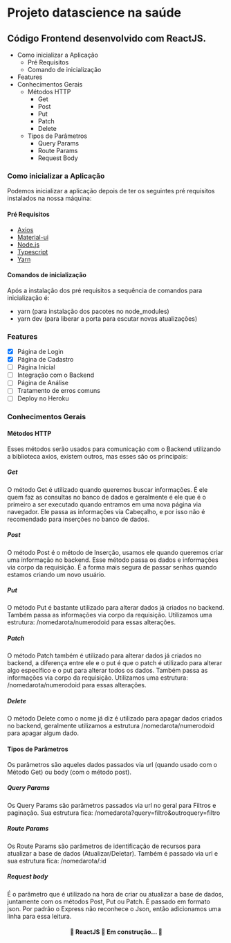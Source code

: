 # Projeto datascience na saúde
## Código Frontend desenvolvido com ReactJS.
* Como inicializar a Aplicação
  * Pré Requisitos
  * Comando de inicialização
* Features
* Conhecimentos Gerais
  * Métodos HTTP
      * Get
      * Post
      * Put
      * Patch
      * Delete
  * Tipos de Parâmetros
      * Query Params
      * Route Params
      * Request Body
  
### Como inicializar a Aplicação
Podemos inicializar a aplicação depois de ter os seguintes pré requisitos instalados na nossa máquina:
#### Pré Requisitos
- [Axios](https://blog.rocketseat.com.br/axios-um-cliente-http-full-stack/)
- [Material-ui](https://https://material-ui.com/pt/getting-started/usage/)
- [Node.js](https://nodejs.org/en/)
- [Typescript](https://www.typescriptlang.org/)
- [Yarn](https://classic.yarnpkg.com/en/docs/install#windows-stable)
#### Comandos de inicialização
Após a instalação dos pré requisitos a sequência de comandos para inicialização é:
* yarn (para instalação dos pacotes no node_modules)
* yarn dev (para liberar a porta para escutar novas atualizações)
### Features
- [x] Página de Login
- [x] Página de Cadastro
- [ ] Página Inicial
- [ ] Integração com o Backend
- [ ] Página de Análise
- [ ] Tratamento de erros comuns
- [ ] Deploy no Heroku
### Conhecimentos Gerais
#### Métodos HTTP
  Esses métodos serão usados para comunicação com o Backend utilizando a biblioteca axios, existem outros, mas esses são os principais:
  ##### Get
  O método Get é utilizado quando queremos buscar informações. É ele quem faz as consultas no banco de dados e geralmente é ele que é o primeiro a ser executado quando entramos em uma nova página via navegador. Ele passa as informações via Cabeçalho, e por isso não é recomendado para inserções no banco de dados.
  ##### Post
  O método Post é o método de Inserção, usamos ele quando queremos criar uma informação no backend. Esse método passa os dados e informações via corpo da requisição. É a forma mais segura de passar senhas quando estamos criando um novo usuário.
  ##### Put
  O método Put é bastante utilizado para alterar dados já criados no backend. Também passa as informações via corpo da requisição.
  Utilizamos uma estrutura: /nomedarota/numerodoid para essas alterações.
  ##### Patch
  O método Patch também é utilizado para alterar dados já criados no backend, a diferença entre ele e o put é que o patch é utilizado para alterar algo específico e o put para alterar todos os dados. Também passa as informações via corpo da requisição.
  Utilizamos uma estrutura: /nomedarota/numerodoid para essas alterações.
  ##### Delete
  O método Delete como o nome já diz é utilizado para apagar dados criados no backend, geralmente utilizamos a estrutura /nomedarota/numerodoid para apagar algum dado.
  #### Tipos de Parâmetros
  Os parâmetros são aqueles dados passados via url (quando usado com o Método Get) ou body (com o método post).
  ##### Query Params
  Os Query Params são parâmetros passados via url no geral para Filtros e paginação. Sua estrutura fica:
  /nomedarota?query=filtro&outroquery=filtro
  ##### Route Params
  Os Route Params são parâmetros de identificação de recursos para atualizar a base de dados (Atualizar/Deletar). Também é passado via url e sua estrutura fica:
  /nomedarota/:id
  ##### Request body
  É o parâmetro que é utilizado na hora de criar ou atualizar a base de dados, juntamente com os métodos Post, Put ou Patch. É passado em formato json. Por padrão o Express não reconhece o Json, então adicionamos uma linha para essa leitura.

<h4 align="center">
	🚧  ReactJS 🚀 Em construção...  🚧
</h4>
